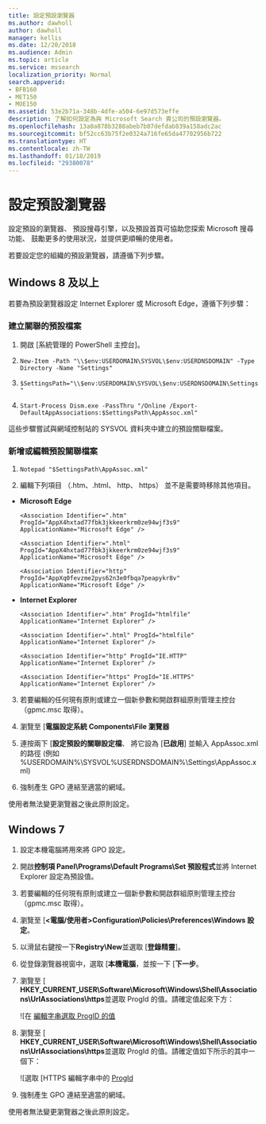 ```yaml
---
title: 設定預設瀏覽器
ms.author: dawholl
author: dawholl
manager: kellis
ms.date: 12/20/2018
ms.audience: Admin
ms.topic: article
ms.service: mssearch
localization_priority: Normal
search.appverid:
- BFB160
- MET150
- MOE150
ms.assetid: 53e2b71a-348b-4dfe-a504-6e97d573effe
description: 了解如何設定為與 Microsoft Search 貴公司的預設瀏覽器。
ms.openlocfilehash: 13a0a878b3288abeb7b07defdab839a158adc2ac
ms.sourcegitcommit: bf52cc63b75f2e0324a716fe65da47702956b722
ms.translationtype: HT
ms.contentlocale: zh-TW
ms.lasthandoff: 01/18/2019
ms.locfileid: "29380078"
---
```

# <a name="set-default-browser"></a>設定預設瀏覽器

設定預設的瀏覽器、 預設搜尋引擎，以及預設首頁可協助您探索 Microsoft 搜尋功能、 鼓勵更多的使用狀況，並提供更順暢的使用者。
  
若要設定您的組織的預設瀏覽器，請遵循下列步驟。
  
## <a name="windows-8-and-above"></a>Windows 8 及以上

若要為預設瀏覽器設定 Internet Explorer 或 Microsoft Edge，遵循下列步驟：
  
### <a name="create-default-associations-file"></a>建立關聯的預設檔案

1. 開啟 [系統管理的 PowerShell 主控台]。
    
2.  `New-Item -Path "\\$env:USERDOMAIN\SYSVOL\$env:USERDNSDOMAIN" -Type Directory -Name "Settings"`
    
3.  `$SettingsPath="\\$env:USERDOMAIN\SYSVOL\$env:USERDNSDOMAIN\Settings"`
    
4.  `Start-Process Dism.exe -PassThru "/Online /Export-DefaultAppAssociations:$SettingsPath\AppAssoc.xml"`
    
這些步驟嘗試與網域控制站的 SYSVOL 資料夾中建立的預設關聯檔案。
  
### <a name="add-or-edit-the-default-associations-file"></a>新增或編輯預設關聯檔案

1. `Notepad "$SettingsPath\AppAssoc.xml"`
    
2. 編輯下列項目 （.htm、.html、 http、 https） 並不是需要時移除其他項目。
    
  - **Microsoft Edge**
    
     `<Association Identifier=".htm" ProgId="AppX4hxtad77fbk3jkkeerkrm0ze94wjf3s9" ApplicationName="Microsoft Edge" />`
  
     `<Association Identifier=".html" ProgId="AppX4hxtad77fbk3jkkeerkrm0ze94wjf3s9" ApplicationName="Microsoft Edge" />`
  
     `<Association Identifier="http" ProgId="AppXq0fevzme2pys62n3e0fbqa7peapykr8v" ApplicationName="Microsoft Edge" />`
    
  - **Internet Explorer**
    
     `<Association Identifier=".htm" ProgId="htmlfile" ApplicationName="Internet Explorer" />`
  
     `<Association Identifier=".html" ProgId="htmlfile" ApplicationName="Internet Explorer" />`
  
     `<Association Identifier="http" ProgId="IE.HTTP" ApplicationName="Internet Explorer" />`
  
     `<Association Identifier="https" ProgId="IE.HTTPS" ApplicationName="Internet Explorer" />`
    
3. 若要編輯的任何現有原則或建立一個新參數和開啟群組原則管理主控台 （gpmc.msc 取得）。
    
1. 瀏覽至 [**電腦設定系統 Components\File 瀏覽器**
    
2. 連按兩下 [**設定預設的關聯設定檔**、 將它設為 [**已啟用**] 並輸入 AppAssoc.xml 的路徑 (例如 %USERDOMAIN%\SYSVOL\%USERDNSDOMAIN%\Settings\AppAssoc.xml)
    
4. 強制產生 GPO 連結至適當的網域。
    
使用者無法變更瀏覽器之後此原則設定。
  
## <a name="windows-7"></a>Windows 7

1. 設定本機電腦將用來將 GPO 設定。
    
1. 開啟**控制項 Panel\Programs\Default Programs\Set 預設程式**並將 Internet Explorer 設定為預設值。 
    
2. 若要編輯的任何現有原則或建立一個新參數和開啟群組原則管理主控台 （gpmc.msc 取得）。
    
1. 瀏覽至 [**\<電腦/使用者\>Configuration\Policies\Preferences\Windows 設定**。
    
2. 以滑鼠右鍵按一下**Registry\New**並選取 [**登錄精靈**]。
    
3. 從登錄瀏覽器視窗中，選取 [**本機電腦**，並按一下 [**下一步**。
    
4. 瀏覽至 [ **HKEY_CURRENT_USER\Software\Microsoft\Windows\Shell\Associations\UrlAssociations\https**並選取 ProgId 的值。請確定值起來下方： 
    
    ![在 [編輯字串選取 ProgID 的值](media/f6173dcc-b898-4967-8c40-4b0fe411a92b.png)
  
5. 瀏覽至 [ **HKEY_CURRENT_USER\Software\Microsoft\Windows\Shell\Associations\UrlAssociations\https**並選取 ProgId 的值。請確定值如下所示的其中一個下： 
    
    ![選取 [HTTPS 編輯字串中的 [ProgId](media/3519e13b-4fe7-4d15-946c-82fd50fc49bb.png)
  
3. 強制產生 GPO 連結至適當的網域。
    
使用者無法變更瀏覽器之後此原則設定。